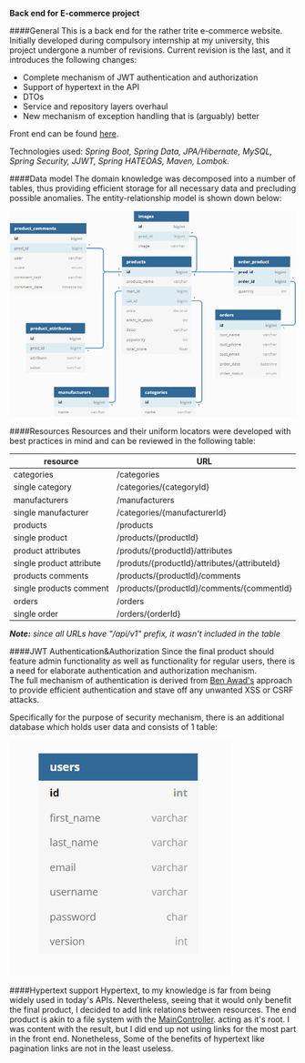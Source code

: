 **Back end for E-commerce project**

####General
This is a back end for the rather trite e-commerce website. 
Initially developed during compulsory internship at my university, 
this project undergone a number of revisions.
Current revision is the last, and it introduces the following changes:
 - Complete mechanism of JWT authentication and authorization
 - Support of hypertext in the API
 - DTOs
 - Service and repository layers overhaul
 - New mechanism of exception handling that is (arguably) better 
 
 
Front end can be found [here](https://github.com/Leenocktopus/ecommerce-project-webapp).

Technologies used: *Spring Boot, Spring Data, JPA/Hibernate, MySQL, Spring Security, JJWT, Spring HATEOAS, Maven, Lombok.*

####Data model
The domain knowledge was decomposed into a number of tables, thus providing
efficient storage for all necessary data and precluding possible anomalies.
The entity-relationship model is shown down below: 


![ERD diagram of the main database](readme_images/main_diagram.png)

####Resources
Resources and their uniform locators were developed with best practices in mind
and can be reviewed in the following table:

|resource|URL|
|---|---|
|categories|/categories|
|single category|/categories/{categoryId}|
|manufacturers|/manufacturers|
|single manufacturer|/categories/{manufacturerId}|
|products|/products|
|single product|/products/{productId}|
|product attributes|/produts/{productId}/attributes|
|single product attribute|/produts/{productId}/attributes/{attributeId}|
|products comments|/products/{productId}/comments|
|single products comment|/products/{productId}/comments/{commentId}|
|orders|/orders|
|single order|/orders/{orderId}|


***Note:** since all URLs have "/api/v1" prefix, it wasn't included in the table*

####JWT Authentication&Authorization
Since the final product should feature admin functionality as well as functionality for 
regular users, there is a need for elaborate authentication and authorization mechanism.  
The full mechanism of authentication is derived from [Ben Awad's](https://www.youtube.com/watch?v=iD49_NIQ-R4&t=364s) 
approach to provide efficient authentication and stave off any unwanted XSS or CSRF attacks. 

Specifically for the purpose of security mechanism, there is an additional database
which holds user data and consists of 1 table:
 
![ERD diagram of the user database](readme_images/users_diagram.png)


####Hypertext support
Hypertext, to my knowledge is far from being widely used in today's APIs.
Nevertheless, seeing that it would only benefit the final product, I decided to add link relations between resources. 
The end product is akin to a file system with the [MainController](https://github.com/Leenocktopus/ecommerce-project-API/blob/master/src/main/java/com/leandoer/controller/MainController.java).
acting as it's root.
I was content with the result, but I did end up not using links for the most part in the front end. 
Nonetheless, Some of the benefits of hypertext like pagination links are not in the least useless.
